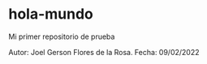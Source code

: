 # hola-mundo
Mi primer repositorio de prueba

Autor: Joel Gerson Flores de la Rosa.
Fecha: 09/02/2022
